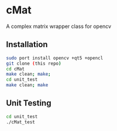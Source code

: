 # cMat
A complex matrix wrapper class for opencv

## Installation
```bash
sudo port install opencv +qt5 +opencl
git clone (this repo)
cd cMat
make clean; make;
cd unit_test
make clean; make
```
## Unit Testing
```bash
cd unit_test
./cMat_test
```

